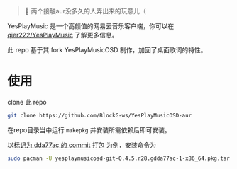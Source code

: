 > 🌚 两个接触aur没多久的人弄出来的玩意儿（

YesPlayMusic 是一个高颜值的网易云音乐客户端，你可以在 [qier222/YesPlayMusic](https://github.com/qier222/YesPlayMusic) 了解更多信息。

此 repo 基于其 fork YesPlayMusicOSD 制作，加回了桌面歌词的特性。

# 使用
clone 此 repo
```sh
git clone https://github.com/BlockG-ws/YesPlayMusicOSD-aur
```

在repo目录当中运行 `makepkg` 并安装所需依赖后即可安装。

以[标记为 dda77ac 的 commit](https://github.com/kuohuanhuan-forkonly/YesPlayMusicOSD-AUR/commit/dda77ace44d3187eed71237cd9af0f084def035a) 打包 为例，安装命令为

```sh
sudo pacman -U yesplaymusicosd-git-0.4.5.r28.gdda77ac-1-x86_64.pkg.tar.zst
```

